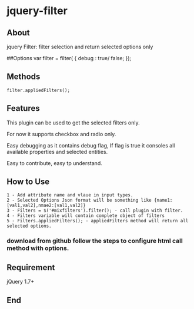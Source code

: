 # jquery-filter

## About
jquery Filter: filter selection and return selected options only

##Options
	var filter = filter(
		{
			debug : true/ false;
			});
			
## Methods 
	filter.appliedFilters();
## Features

This plugin can be used to get the selected filters only.

For now it supports checkbox and radio only.

Easy debugging as it contains debug flag, If flag is true it consoles all available properties and selected entities.

Easy to contribute, easy tp understand.

## How to Use 
	1 - Add attribute name and vlaue in input types. 
	2 - Selected Options Json format will be something like {name1:[val1,val2],nmae2:[val1,val2]}
	3 - Filters = $('#mixfilters').filter(); - call plugin with filter.
	4 - Filters variable will contain complete object of filters
	5 - Filters.appliedFilters(); - appliedFilters method will return all selected options.
### download from github follow the steps to configure html call method with options.

## Requirement 
  jQuery 1.7+

## End 
                  
